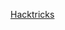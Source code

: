 [Hacktricks](https://book.hacktricks.wiki/en/linux-hardening/linux-privilege-escalation-checklist.html)